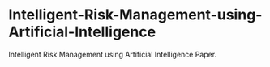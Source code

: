 # Intelligent-Risk-Management-using-Artificial-Intelligence
Intelligent Risk Management using Artificial Intelligence Paper.
